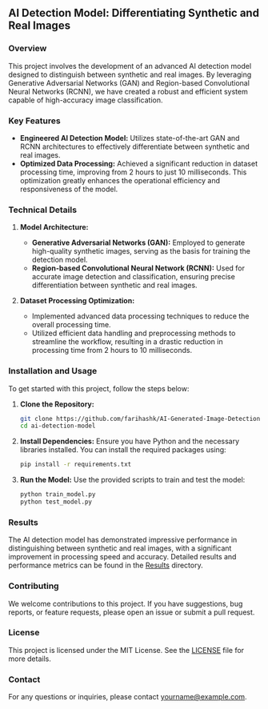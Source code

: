 ## AI Detection Model: Differentiating Synthetic and Real Images

### Overview
This project involves the development of an advanced AI detection model designed to distinguish between synthetic and real images. By leveraging Generative Adversarial Networks (GAN) and Region-based Convolutional Neural Networks (RCNN), we have created a robust and efficient system capable of high-accuracy image classification.

### Key Features
- **Engineered AI Detection Model:** Utilizes state-of-the-art GAN and RCNN architectures to effectively differentiate between synthetic and real images.
- **Optimized Data Processing:** Achieved a significant reduction in dataset processing time, improving from 2 hours to just 10 milliseconds. This optimization greatly enhances the operational efficiency and responsiveness of the model.

### Technical Details
1. **Model Architecture:**
   - **Generative Adversarial Networks (GAN):** Employed to generate high-quality synthetic images, serving as the basis for training the detection model.
   - **Region-based Convolutional Neural Network (RCNN):** Used for accurate image detection and classification, ensuring precise differentiation between synthetic and real images.

2. **Dataset Processing Optimization:**
   - Implemented advanced data processing techniques to reduce the overall processing time.
   - Utilized efficient data handling and preprocessing methods to streamline the workflow, resulting in a drastic reduction in processing time from 2 hours to 10 milliseconds.

### Installation and Usage
To get started with this project, follow the steps below:

1. **Clone the Repository:**
   ```bash
   git clone https://github.com/farihashk/AI-Generated-Image-Detection.git
   cd ai-detection-model
   ```

2. **Install Dependencies:**
   Ensure you have Python and the necessary libraries installed. You can install the required packages using:
   ```bash
   pip install -r requirements.txt
   ```

3. **Run the Model:**
   Use the provided scripts to train and test the model:
   ```bash
   python train_model.py
   python test_model.py
   ```

### Results
The AI detection model has demonstrated impressive performance in distinguishing between synthetic and real images, with a significant improvement in processing speed and accuracy. Detailed results and performance metrics can be found in the [Results](results/) directory.

### Contributing
We welcome contributions to this project. If you have suggestions, bug reports, or feature requests, please open an issue or submit a pull request.

### License
This project is licensed under the MIT License. See the [LICENSE](LICENSE) file for more details.

### Contact
For any questions or inquiries, please contact [yourname@example.com](mailto:yourname@example.com).

